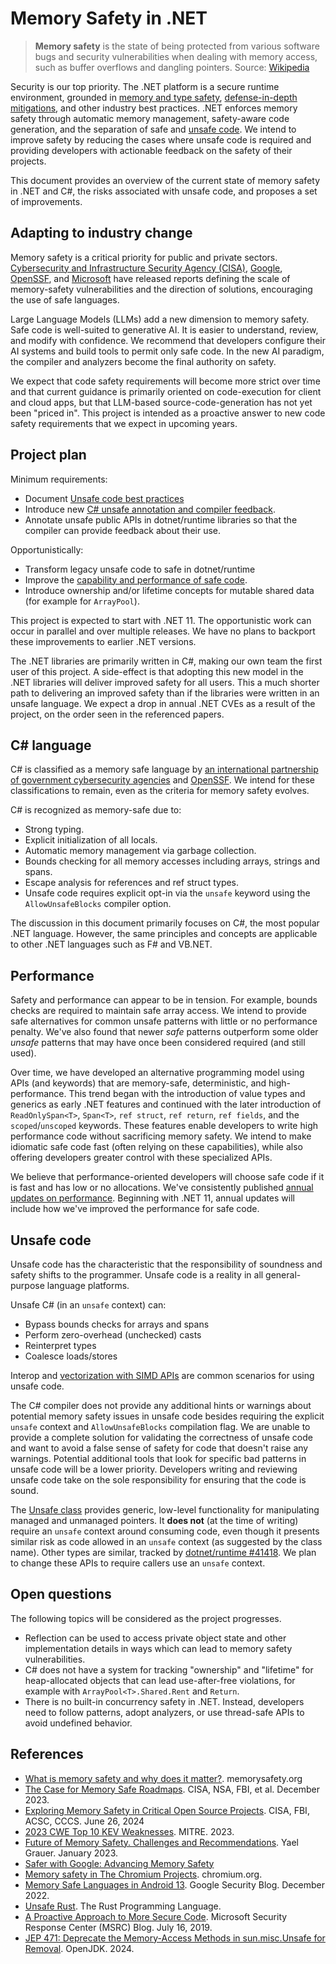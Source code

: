# Memory Safety in .NET

> **Memory safety** is the state of being protected from various software bugs and security vulnerabilities when dealing with memory access, such as buffer overflows and dangling pointers. Source: [Wikipedia](https://en.wikipedia.org/wiki/Memory_safety)

Security is our top priority. The .NET platform is a secure runtime environment, grounded in [memory and type safety](https://devblogs.microsoft.com/dotnet/why-dotnet/#safety), [defense-in-depth mitigations](https://github.com/dotnet/designs/blob/main/accepted/2021/runtime-security-mitigations.md), and other industry best practices. .NET enforces memory safety through automatic memory management, safety-aware code generation, and the separation of safe and [unsafe code](https://learn.microsoft.com/dotnet/csharp/language-reference/unsafe-code). We intend to improve safety by reducing the cases where unsafe code is required and providing developers with actionable feedback on the safety of their projects.

This document provides an overview of the current state of memory safety in .NET and C#, the risks associated
with unsafe code, and proposes a set of improvements.

## Adapting to industry change

Memory safety is a critical priority for public and private sectors. [Cybersecurity and Infrastructure Security Agency (CISA)](https://www.cisa.gov/resources-tools/resources/memory-safe-languages-reducing-vulnerabilities-modern-software-development),  [Google](https://security.googleblog.com/2024/10/safer-with-google-advancing-memory.html), [OpenSSF](https://openssf.org/blog/2025/04/28/announcing-the-release-of-the-memory-safety-continuum/), and [Microsoft](https://msrc.microsoft.com/blog/2019/07/a-proactive-approach-to-more-secure-code/) have released reports defining the scale of memory-safety vulnerabilities and the direction of solutions, encouraging the use of safe languages.

Large Language Models (LLMs) add a new dimension to memory safety. Safe code is well-suited to generative AI. It is easier to understand, review, and modify with confidence. We recommend that developers configure their AI systems and build tools to permit only safe code. In the new AI paradigm, the compiler and analyzers become the final authority on safety.

We expect that code safety requirements will become more strict over time and that current guidance is primarily oriented on code-execution for client and cloud apps, but that LLM-based source-code-generation has not yet been "priced in". This project is intended as a proactive answer to new code safety requirements that we expect in upcoming years.

## Project plan

Minimum requirements:

- Document [Unsafe code best practices](https://learn.microsoft.com/dotnet/standard/unsafe-code/best-practices)
- Introduce new [C# unsafe annotation and compiler feedback](https://github.com/dotnet/designs/blob/main/proposed/caller-unsafe.md).
- Annotate unsafe public APIs in dotnet/runtime libraries so that the compiler can provide feedback about their use.

Opportunistically:

- Transform legacy unsafe code to safe in dotnet/runtime
- Improve the [capability and performance of safe code](https://github.com/dotnet/runtime/issues/94941).
- Introduce ownership and/or lifetime concepts for mutable shared data (for example for `ArrayPool`).

This project is expected to start with .NET 11. The opportunistic work can occur in parallel and over multiple releases. We have no plans to backport these improvements to earlier .NET versions.

The .NET libraries are primarily written in C#, making our own team the first user of this project. A side-effect is that adopting this new model in the .NET libraries will deliver improved safety for all users. This a much shorter path to delivering an improved safety than if the libraries were written in an unsafe language. We expect a drop in annual .NET CVEs as a result of the project, on the order seen in the referenced papers.

## C\# language

C# is classified as a memory safe language by [an international partnership of government cybersecurity agencies](https://www.nsa.gov/Press-Room/Press-Releases-Statements/Press-Release-View/Article/3608324/us-and-international-partners-issue-recommendations-to-secure-software-products) and [OpenSSF](https://github.com/ossf/Memory-Safety/blob/main/docs/definitions.md). We intend for these classifications to remain, even as the criteria for memory safety evolves.

C# is recognized as memory-safe due to:

- Strong typing.
- Explicit initialization of all locals.
- Automatic memory management via garbage collection.
- Bounds checking for all memory accesses including arrays, strings and spans.
- Escape analysis for references and ref struct types.
- Unsafe code requires explicit opt-in via the `unsafe` keyword using the `AllowUnsafeBlocks` compiler option.

The discussion in this document primarily focuses on C#, the most popular .NET language. However, the same principles and concepts are applicable to other .NET languages such as F# and VB.NET.

## Performance

Safety and performance can appear to be in tension. For example, bounds checks are required to maintain safe array access. We intend to provide safe alternatives for common unsafe patterns with little or no performance penalty. We've also found that newer _safe_ patterns outperform some older _unsafe_ patterns that may have once been considered required (and still used).

Over time, we have developed an alternative programming model using APIs (and keywords) that are memory-safe, deterministic, and high-performance. This trend began with the introduction of value types and generics as early .NET features and continued with the later introduction of `ReadOnlySpan<T>`, `Span<T>`, `ref struct`, `ref return`, `ref fields`, and the `scoped`/`unscoped` keywords. These features enable developers to write high performance code without sacrificing memory safety. We intend to make idiomatic safe code fast (often relying on these capabilities), while also offering developers greater control with these specialized APIs.

We believe that performance-oriented developers will choose safe code if it is fast and has low or no allocations. We've consistently published [annual updates on performance](https://devblogs.microsoft.com/dotnet/performance-improvements-in-net-10/). Beginning with .NET 11, annual updates will include how we've improved the performance for safe code.

## Unsafe code

Unsafe code has the characteristic that the responsibility of soundness and safety shifts to the programmer. Unsafe code is a reality in all general-purpose language platforms.

Unsafe C# (in an `unsafe` context) can:

- Bypass bounds checks for arrays and spans
- Perform zero-overhead (unchecked) casts
- Reinterpret types
- Coalesce loads/stores

Interop and [vectorization with SIMD APIs](https://github.com/dotnet/runtime/issues/111309) are common scenarios for using unsafe code.

The C# compiler does not provide any additional hints or warnings about potential memory safety issues in unsafe code besides requiring the explicit `unsafe` context and `AllowUnsafeBlocks` compilation flag. We are unable to provide a complete solution for validating the correctness of unsafe code and want to avoid a false sense of safety for code that doesn't raise any warnings. Potential additional tools that look for specific bad patterns in unsafe code will be a lower priority. Developers writing and reviewing unsafe code take on the sole responsibility for ensuring that the code is sound.

The [Unsafe class](https://learn.microsoft.com/dotnet/api/system.runtime.compilerservices.unsafe) provides generic, low-level functionality for manipulating managed and unmanaged pointers. It **does not** (at the time of writing) require an `unsafe` context around consuming code, even though it presents similar risk as code allowed in an `unsafe` context (as suggested by the class name). Other types are similar, tracked by [dotnet/runtime #41418](https://github.com/dotnet/runtime/issues/41418). We plan to change these APIs to require callers use an `unsafe` context.

## Open questions

The following topics will be considered as the project progresses.

- Reflection can be used to access private object state and other implementation details in ways which can lead to memory safety vulnerabilities.
- C# does not have a system for tracking "ownership" and "lifetime"
for heap-allocated objects that can lead use-after-free violations, for example with `ArrayPool<T>.Shared.Rent` and `Return`.
- There is no built-in concurrency safety in .NET. Instead, developers need to follow patterns, adopt analyzers, or use thread-safe APIs to avoid undefined behavior.

## References

- [What is memory safety and why does it matter?](https://www.memorysafety.org/docs/memory-safety/#how-common-are-memory-safety-vulnerabilities). memorysafety.org
- [The Case for Memory Safe Roadmaps](https://www.cisa.gov/sites/default/files/2023-12/The-Case-for-Memory-Safe-Roadmaps-508c.pdf). CISA, NSA, FBI, et al. December 2023.
- [Exploring Memory Safety in Critical Open Source Projects](https://www.cisa.gov/sites/default/files/2024-06/joint-guidance-exploring-memory-safety-in-critical-open-source-projects-508c.pdf). CISA, FBI, ACSC, CCCS. June 26, 2024
- [2023 CWE Top 10 KEV Weaknesses](https://cwe.mitre.org/top25/archive/2023/2023_kev_list.html). MITRE. 2023.
- [Future of Memory Safety. Challenges and Recommendations](https://advocacy.consumerreports.org/wp-content/uploads/2023/01/Memory-Safety-Convening-Report.pdf). Yael Grauer. January 2023.
- [Safer with Google: Advancing Memory Safety](https://security.googleblog.com/2024/10/safer-with-google-advancing-memory.html)
- [Memory safety in The Chromium Projects](https://www.chromium.org/Home/chromium-security/memory-safety/). chromium.org.
- [Memory Safe Languages in Android 13](https://security.googleblog.com/2022/12/memory-safe-languages-in-android-13.html). Google Security Blog. December 2022.
- [Unsafe Rust](https://doc.rust-lang.org/book/ch19-01-unsafe-rust.html). The Rust Programming Language.
- [A Proactive Approach to More Secure Code](https://msrc.microsoft.com/blog/2019/07/a-proactive-approach-to-more-secure-code/). Microsoft Security Response Center (MSRC) Blog. July 16, 2019.
- [JEP 471: Deprecate the Memory-Access Methods in sun.misc.Unsafe for Removal](https://openjdk.java.net/jeps/471). OpenJDK. 2024.
